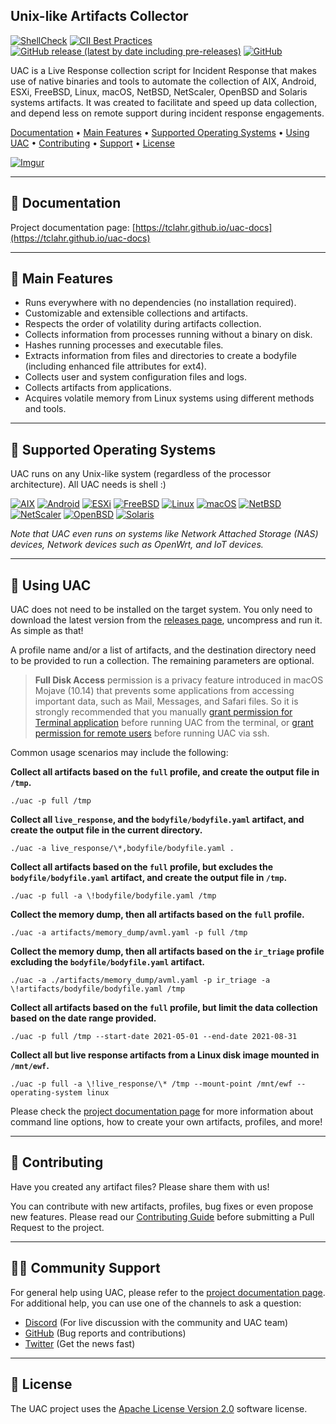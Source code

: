 ## Unix-like Artifacts Collector

[![ShellCheck](https://github.com/tclahr/uac/actions/workflows/shellcheck.yaml/badge.svg)](https://github.com/tclahr/uac/actions/workflows/shellcheck.yaml)
[![CII Best Practices](https://bestpractices.coreinfrastructure.org/projects/5640/badge)](https://bestpractices.coreinfrastructure.org/projects/5640)
[![GitHub release (latest by date including pre-releases)](https://img.shields.io/github/v/release/tclahr/uac?include_prereleases&style=flat)](https://github.com/tclahr/uac/releases)
[![GitHub](https://img.shields.io/github/license/tclahr/uac?style=flat)](LICENSE)

UAC is a Live Response collection script for Incident Response that makes use of native binaries and tools to automate the collection of AIX, Android, ESXi, FreeBSD, Linux, macOS, NetBSD, NetScaler, OpenBSD and Solaris systems artifacts. It was created to facilitate and speed up data collection, and depend less on remote support during incident response engagements.

[Documentation](#-documentation) •
[Main Features](#-main-features) •
[Supported Operating Systems](#-supported-operating-systems) •
[Using UAC](#-using-uac) •
[Contributing](#-contributing) •
[Support](#-community-support) •
[License](#-license)

[![Imgur](https://i.imgur.com/1aEnAyA.gif)](#)

***

## 📘 Documentation

Project documentation page: [https://tclahr.github.io/uac-docs](https://tclahr.github.io/uac-docs)

***

## 🌟 Main Features

- Runs everywhere with no dependencies (no installation required).
- Customizable and extensible collections and artifacts.
- Respects the order of volatility during artifacts collection.
- Collects information from processes running without a binary on disk.
- Hashes running processes and executable files.
- Extracts information from files and directories to create a bodyfile (including enhanced file attributes for ext4).
- Collects user and system configuration files and logs.
- Collects artifacts from applications.
- Acquires volatile memory from Linux systems using different methods and tools.

***

## 💾 Supported Operating Systems

UAC runs on any Unix-like system (regardless of the processor architecture). All UAC needs is shell :)

[![AIX](https://img.shields.io/static/v1?label=&message=AIX&color=brightgreen&style=for-the-badge)](#-supported-operating-systems)
[![Android](https://img.shields.io/static/v1?label=&message=Android&color=green&style=for-the-badge)](#-supported-operating-systems)
[![ESXi](https://img.shields.io/static/v1?label=&message=ESXi&color=blue&style=for-the-badge)](#-supported-operating-systems)
[![FreeBSD](https://img.shields.io/static/v1?label=&message=FreeBSD&color=red&style=for-the-badge)](#-supported-operating-systems)
[![Linux](https://img.shields.io/static/v1?label=&message=Linux&color=lightgray&style=for-the-badge)](#-supported-operating-systems)
[![macOS](https://img.shields.io/static/v1?label=&message=macOS&color=blueviolet&style=for-the-badge)](#-supported-operating-systems)
[![NetBSD](https://img.shields.io/static/v1?label=&message=NetBSD&color=orange&style=for-the-badge)](#-supported-operating-systems)
[![NetScaler](https://img.shields.io/static/v1?label=&message=NetScaler&color=blue&style=for-the-badge)](#-supported-operating-systems)
[![OpenBSD](https://img.shields.io/static/v1?label=&message=OpenBSD&color=yellow&style=for-the-badge)](#-supported-operating-systems)
[![Solaris](https://img.shields.io/static/v1?label=&message=Solaris&color=lightblue&style=for-the-badge)](#-supported-operating-systems)

*Note that UAC even runs on systems like Network Attached Storage (NAS) devices, Network devices such as OpenWrt, and IoT devices.*

***

## 🚀 Using UAC

UAC does not need to be installed on the target system. You only need to download the latest version from the [releases page](https://github.com/tclahr/uac/releases), uncompress and run it. As simple as that!

A profile name and/or a list of artifacts, and the destination directory need to be provided to run a collection. The remaining parameters are optional.

> **Full Disk Access** permission is a privacy feature introduced in macOS Mojave (10.14) that prevents some applications from accessing important data, such as Mail, Messages, and Safari files. So it is strongly recommended that you manually [grant permission for Terminal application](https://support.apple.com/guide/mac-help/allow-access-to-system-configuration-files-mchlccb25729/mac) before running UAC from the terminal, or [grant permission for remote users](https://support.apple.com/guide/mac-help/allow-a-remote-computer-to-access-your-mac-mchlp1066/mac) before running UAC via ssh.

Common usage scenarios may include the following:

**Collect all artifacts based on the ```full``` profile, and create the output file in ```/tmp```.**

```shell
./uac -p full /tmp
```

**Collect all ```live_response```, and the ```bodyfile/bodyfile.yaml``` artifact, and create the output file in the current directory.**

```shell
./uac -a live_response/\*,bodyfile/bodyfile.yaml .
```

**Collect all artifacts based on the ```full``` profile, but excludes the ```bodyfile/bodyfile.yaml``` artifact, and create the output file in ```/tmp```.**

```shell
./uac -p full -a \!bodyfile/bodyfile.yaml /tmp
```

**Collect the memory dump, then all artifacts based on the ```full``` profile.**

```shell
./uac -a artifacts/memory_dump/avml.yaml -p full /tmp
```

**Collect the memory dump, then all artifacts based on the ```ir_triage``` profile excluding the ```bodyfile/bodyfile.yaml``` artifact.**

```shell
./uac -a ./artifacts/memory_dump/avml.yaml -p ir_triage -a \!artifacts/bodyfile/bodyfile.yaml /tmp
```

**Collect all artifacts based on the ```full``` profile, but limit the data collection based on the date range provided.**

```shell
./uac -p full /tmp --start-date 2021-05-01 --end-date 2021-08-31
```

**Collect all but live response artifacts from a Linux disk image mounted in ```/mnt/ewf```.**

```shell
./uac -p full -a \!live_response/\* /tmp --mount-point /mnt/ewf --operating-system linux
```

Please check the [project documentation page](https://tclahr.github.io/uac-docs) for more information about command line options, how to create your own artifacts, profiles, and more!

***

## 💙 Contributing

Have you created any artifact files? Please share them with us!

You can contribute with new artifacts, profiles, bug fixes or even propose new features. Please read our [Contributing Guide](CONTRIBUTING.md) before submitting a Pull Request to the project.

***

## 👨‍💻 Community Support

For general help using UAC, please refer to the [project documentation page](https://tclahr.github.io/uac-docs). For additional help, you can use one of the channels to ask a question:

- [Discord](https://discord.com/invite/digitalforensics) (For live discussion with the community and UAC team)
- [GitHub](https://github.com/tclahr/uac/issues) (Bug reports and contributions)
- [Twitter](https://twitter.com/tclahr) (Get the news fast)

***

## 📜 License

The UAC project uses the [Apache License Version 2.0](LICENSE) software license.